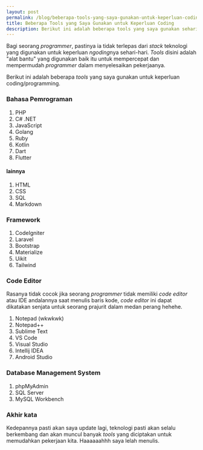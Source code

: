 ```yaml
---
layout: post
permalink: /blog/beberapa-tools-yang-saya-gunakan-untuk-keperluan-coding
title: Beberapa Tools yang Saya Gunakan untuk Keperluan Coding
description: Berikut ini adalah beberapa tools yang saya gunakan sehari-hari
---
```


Bagi seorang *programmer*, pastinya ia tidak terlepas dari *stack* teknologi yang digunakan untuk keperluan *ngoding*nya sehari-hari. *Tools* disini adalah "alat bantu" yang digunakan baik itu untuk mempercepat dan mempermudah *programmer* dalam menyelesaikan pekerjaanya.

Berikut ini adalah beberapa *tools* yang saya gunakan untuk keperluan coding/programming.

### Bahasa Pemrograman

1. PHP
2. C# .NET
3. JavaScript
4. Golang
5. Ruby
6. Kotlin
7. Dart
8. Flutter

#### lainnya

1. HTML
2. CSS
3. SQL
4. Markdown

### Framework

1. CodeIgniter
2. Laravel
3. Bootstrap
4. Materialize
5. Uikit
6. Tailwind

### Code Editor

Rasanya tidak cocok jika seorang *programmer* tidak memiliki *code editor* atau IDE andalannya saat menulis baris kode, *code editor* ini dapat dikatakan senjata untuk seorang prajurit dalam medan perang hehehe.

1. Notepad (wkwkwk)
2. Notepad++
3. Sublime Text
4. VS Code
5. Visual Studio
6. Intellij IDEA
7. Android Studio

### Database Management System

1. phpMyAdmin
2. SQL Server
3. MySQL Workbench

### Akhir kata

Kedepannya pasti akan saya update lagi, teknologi pasti akan selalu berkembang dan akan muncul banyak *tools* yang diciptakan untuk memudahkan pekerjaan kita. Haaaaaahhh saya lelah menulis.
